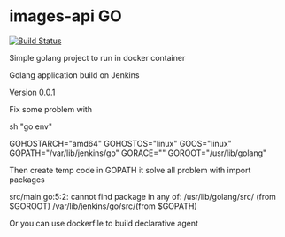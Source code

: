 # images-api GO

[![Build Status](http://ec2-63-33-63-206.eu-west-1.compute.amazonaws.com/buildStatus/icon?job=images-api-pipeline)](http://ec2-63-33-63-206.eu-west-1.compute.amazonaws.com/buildStatus/icon?job=images-api-pipeline)

Simple golang project to run in docker container

Golang application build on Jenkins 


Version 0.0.1

Fix some problem with

sh "go env"

GOHOSTARCH="amd64"
GOHOSTOS="linux"
GOOS="linux"
GOPATH="/var/lib/jenkins/go"
GORACE=""
GOROOT="/usr/lib/golang"

Then create temp code in GOPATH it solve all problem with import packages

src/main.go:5:2: cannot find package  in any of:
/usr/lib/golang/src/ (from $GOROOT)
/var/lib/jenkins/go/src/(from $GOPATH)

Or you can use dockerfile to build declarative agent